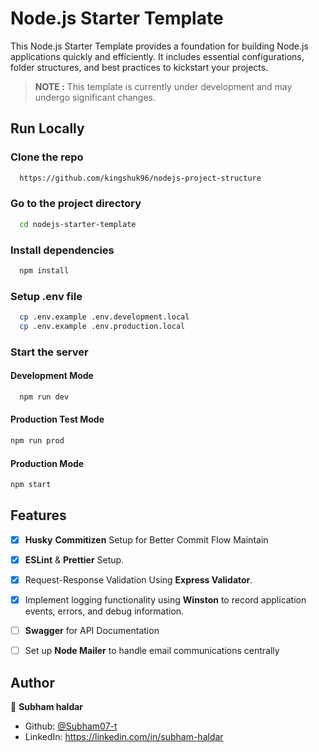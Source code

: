 # Node.js Starter Template

This Node.js Starter Template provides a foundation for building Node.js applications quickly and efficiently. It includes essential configurations, folder structures, and best practices to kickstart your projects.

> **NOTE :** This template is currently under development and may undergo significant changes.

## Run Locally

### Clone the repo

```sh
  https://github.com/kingshuk96/nodejs-project-structure
```

### Go to the project directory

```sh
  cd nodejs-starter-template
```

### Install dependencies

```sh
  npm install
```

### Setup .env file

```sh
  cp .env.example .env.development.local
  cp .env.example .env.production.local
```

### Start the server

#### Development Mode
```sh
  npm run dev
```
#### Production Test Mode
```sh
npm run prod
```
#### Production Mode
```sh
npm start
```

## Features

- [x] **Husky** **Commitizen** Setup for Better Commit Flow Maintain
- [x] **ESLint** & **Prettier** Setup.
- [x] Request-Response Validation Using **Express Validator**.
- [x] Implement logging functionality using **Winston** to record application events, errors, and debug information.
- [ ] **Swagger** for API Documentation
- [ ] Set up **Node Mailer** to handle email communications centrally






## Author

👤 **Subham haldar**

* Github: [@Subham07-t](https://github.com/Subham07-t   )
* LinkedIn: https://linkedin.com/in/subham-haldar




